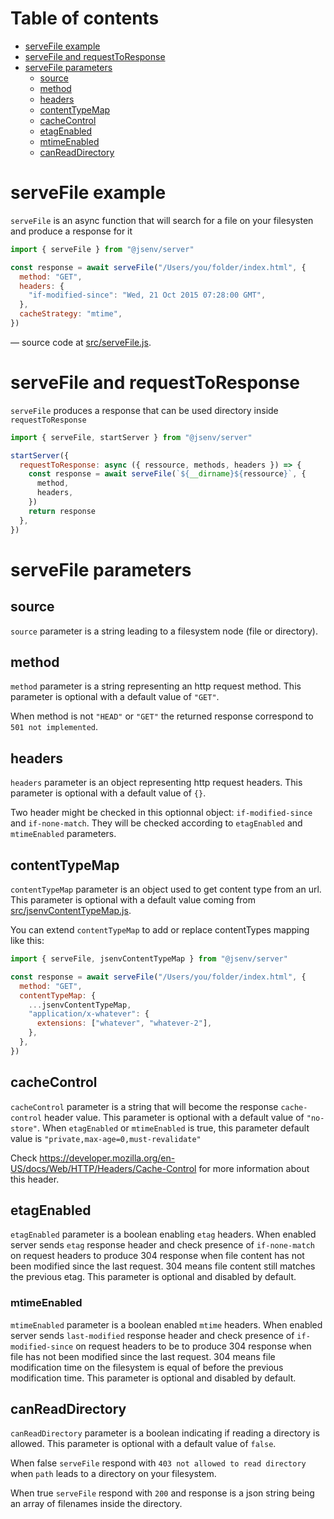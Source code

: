 # Table of contents

- [serveFile example](#serveFile-example)
- [serveFile and requestToResponse](#serveFile-and-requestToResponse)
- [serveFile parameters](#serveFile-parameters)
  - [source](#source)
  - [method](#method)
  - [headers](#headers)
  - [contentTypeMap](#contentTypeMap)
  - [cacheControl](#cacheControl)
  - [etagEnabled](#etagEnabled)
  - [mtimeEnabled](#mtimeEnabled)
  - [canReadDirectory](#canReadDirectory)

# serveFile example

`serveFile` is an async function that will search for a file on your filesysten and produce a response for it

```js
import { serveFile } from "@jsenv/server"

const response = await serveFile("/Users/you/folder/index.html", {
  method: "GET",
  headers: {
    "if-modified-since": "Wed, 21 Oct 2015 07:28:00 GMT",
  },
  cacheStrategy: "mtime",
})
```

— source code at [src/serveFile.js](../src/serveFile.js).

# serveFile and requestToResponse

`serveFile` produces a response that can be used directory inside `requestToResponse`

```js
import { serveFile, startServer } from "@jsenv/server"

startServer({
  requestToResponse: async ({ ressource, methods, headers }) => {
    const response = await serveFile(`${__dirname}${ressource}`, {
      method,
      headers,
    })
    return response
  },
})
```

# serveFile parameters

## source

`source` parameter is a string leading to a filesystem node (file or directory).

## method

`method` parameter is a string representing an http request method. This parameter is optional with a default value of `"GET"`.

When method is not `"HEAD"` or `"GET"` the returned response correspond to `501 not implemented`.

## headers

`headers` parameter is an object representing http request headers. This parameter is optional with a default value of `{}`.

Two header might be checked in this optionnal object: `if-modified-since` and `if-none-match`. They will be checked according to `etagEnabled` and `mtimeEnabled` parameters.

## contentTypeMap

`contentTypeMap` parameter is an object used to get content type from an url. This parameter is optional with a default value coming from [src/jsenvContentTypeMap.js](../src/jsenvContentTypeMap.js).

You can extend `contentTypeMap` to add or replace contentTypes mapping like this:

```js
import { serveFile, jsenvContentTypeMap } from "@jsenv/server"

const response = await serveFile("/Users/you/folder/index.html", {
  method: "GET",
  contentTypeMap: {
    ...jsenvContentTypeMap,
    "application/x-whatever": {
      extensions: ["whatever", "whatever-2"],
    },
  },
})
```

## cacheControl

`cacheControl` parameter is a string that will become the response `cache-control` header value. This parameter is optional with a default value of `"no-store"`. When `etagEnabled` or `mtimeEnabled` is true, this parameter default value is `"private,max-age=0,must-revalidate"`

Check https://developer.mozilla.org/en-US/docs/Web/HTTP/Headers/Cache-Control for more information about this header.

## etagEnabled

`etagEnabled` parameter is a boolean enabling `etag` headers. When enabled server sends `etag` response header and check presence of `if-none-match` on request headers to produce 304 response when file content has not been modified since the last request. 304 means file content still matches the previous etag. This parameter is optional and disabled by default.

### mtimeEnabled

`mtimeEnabled` parameter is a boolean enabled `mtime` headers. When enabled server sends `last-modified` response header and check presence of `if-modified-since` on request headers to be to produce 304 response when file has not been modified since the last request. 304 means file modification time on the filesystem is equal of before the previous modification time. This parameter is optional and disabled by default.

## canReadDirectory

`canReadDirectory` parameter is a boolean indicating if reading a directory is allowed. This parameter is optional with a default value of `false`.

When false `serveFile` respond with `403 not allowed to read directory` when `path` leads to a directory on your filesystem.

When true `serveFile` respond with `200` and response is a json string being an array of filenames inside the directory.

